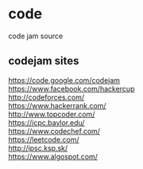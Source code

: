 code
====

code jam source

## codejam sites
https://code.google.com/codejam<br>
https://www.facebook.com/hackercup<br>
http://codeforces.com/<br>
https://www.hackerrank.com/<br>
http://www.topcoder.com/<br>
https://icpc.baylor.edu/<br>
https://www.codechef.com/<br>
https://leetcode.com/<br>
http://ipsc.ksp.sk/<br>
https://www.algospot.com/<br>
